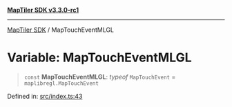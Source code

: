 [**MapTiler SDK v3.3.0-rc1**](../README.md)

***

[MapTiler SDK](../README.md) / MapTouchEventMLGL

# Variable: MapTouchEventMLGL

> `const` **MapTouchEventMLGL**: *typeof* `MapTouchEvent` = `maplibregl.MapTouchEvent`

Defined in: [src/index.ts:43](https://github.com/maptiler/maptiler-sdk-js/blob/d9cb958ebf063ecde2f6f583eb172e5a83460e6a/src/index.ts#L43)
